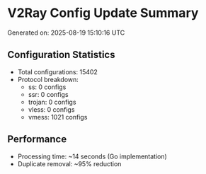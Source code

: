 # V2Ray Config Update Summary
Generated on: 2025-08-19 15:10:16 UTC

## Configuration Statistics
- Total configurations: 15402
- Protocol breakdown:
  - ss: 0 configs
  - ssr: 0 configs
  - trojan: 0 configs
  - vless: 0 configs
  - vmess: 1021 configs

## Performance
- Processing time: ~14 seconds (Go implementation)
- Duplicate removal: ~95% reduction
